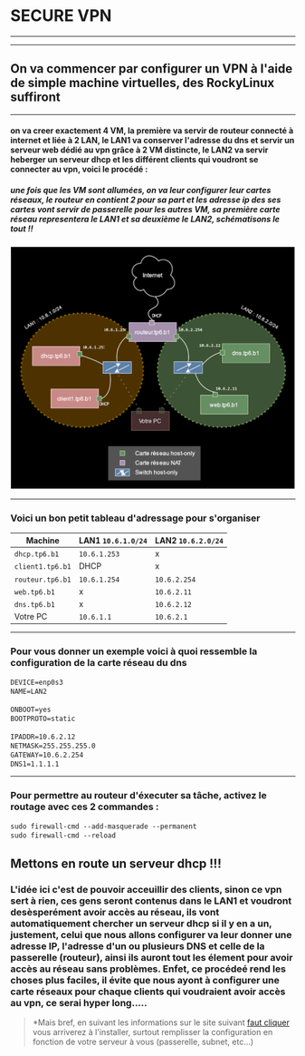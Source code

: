 #                                         SECURE VPN
________
________
##    On va commencer par configurer un VPN à l'aide de simple machine virtuelles, des RockyLinux suffiront

________


#### on va creer exactement 4 VM, la première va servir de routeur connecté à internet et liée à 2 LAN, le LAN1 va conserver l'adresse du dns et servir un serveur web dédié au vpn grâce à 2 VM distincte, le LAN2 va servir heberger un serveur dhcp et les différent clients qui voudront se connecter au vpn, voici le procédé :

##### une fois que les VM sont allumées, on va leur configurer leur cartes réseaux, le routeur en contient 2 pour sa part et les adresse ip des ses cartes vont servir de passerelle pour les autres VM, sa première carte réseau representera le LAN1 et sa deuxième le LAN2, schématisons le tout !!

![image](lab1_tp6.drawio(1).svg)

________

### Voici un bon petit tableau d'adressage pour s'organiser

| Machine          | LAN1 `10.6.1.0/24` | LAN2 `10.6.2.0/24` |
|------------------|--------------------|--------------------|
| `dhcp.tp6.b1`    | `10.6.1.253`       | x                  |
| `client1.tp6.b1` | DHCP               | x                  |
| `routeur.tp6.b1`  | `10.6.1.254`       | `10.6.2.254`       |
| `web.tp6.b1`     | x                  | `10.6.2.11`        |
| `dns.tp6.b1`     | x                  | `10.6.2.12`        |
| Votre PC         | `10.6.1.1`         | `10.6.2.1`         |

_________

### Pour vous donner un exemple voici à quoi ressemble la configuration de la carte réseau du dns
```
DEVICE=enp0s3
NAME=LAN2

ONBOOT=yes
BOOTPROTO=static

IPADDR=10.6.2.12
NETMASK=255.255.255.0
GATEWAY=10.6.2.254
DNS1=1.1.1.1
```
__________


### Pour permettre au routeur d'éxecuter sa tâche, activez le routage avec ces 2 commandes :
```
sudo firewall-cmd --add-masquerade --permanent
sudo firewall-cmd --reload
```

## Mettons en route un serveur dhcp !!!

### L'idée ici c'est de pouvoir acceuillir des clients, sinon ce vpn sert à rien, ces gens seront contenus dans le LAN1 et voudront desèsperément avoir accès au réseau, ils vont automatiquement chercher un serveur dhcp si il y en a un, justement, celui que nous allons configurer va leur donner une adresse IP, l'adresse d'un ou plusieurs DNS et celle de la passerelle (routeur), ainsi ils auront tout les élement pour avoir accès au réseau sans problèmes. Enfet, ce procédeé rend les choses plus faciles, il évite que nous ayont à configurer une carte réseaux pour chaque clients qui voudraient avoir accès au vpn, ce serai hyper long.....

> *Mais bref, en suivant les informations sur le site suivant [faut cliquer](https://www.server-world.info/en/note?os=Rocky_Linux_8&p=dhcp&f=1) vous arriverez à l'installer, surtout remplisser la configuration en fonction de votre serveur à vous (passerelle, subnet, etc...)



